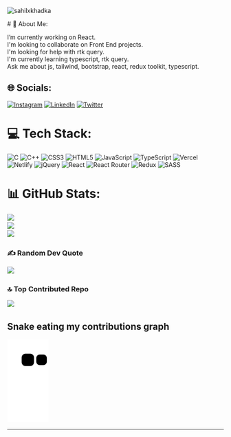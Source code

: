 <p align="left"> <img src="https://komarev.com/ghpvc/?username=sahilxkhadka&label=Profile%20views&color=0e75b6&style=flat" alt="sahilxkhadka" /> </p>
# 💫 About Me:

I’m currently working on React.<br>I'm looking to collaborate on Front End projects.<br>I'm looking for help with rtk query.<br>I'm currently learning typescript, rtk query.<br>Ask me about js, tailwind, bootstrap, react, redux toolkit, typescript.<br>

## 🌐 Socials:

[![Instagram](https://img.shields.io/badge/Instagram-%23E4405F.svg?logo=Instagram&logoColor=white)](https://instagram.com/sahil_khadka_627/) [![LinkedIn](https://img.shields.io/badge/LinkedIn-%230077B5.svg?logo=linkedin&logoColor=white)](https://linkedin.com/in/sahil-khadka) [![Twitter](https://img.shields.io/badge/Twitter-%231DA1F2.svg?logo=Twitter&logoColor=white)](https://twitter.com/SahilKhadka15)

# 💻 Tech Stack:

![C](https://img.shields.io/badge/c-%2300599C.svg?style=for-the-badge&logo=c&logoColor=white) ![C++](https://img.shields.io/badge/c++-%2300599C.svg?style=for-the-badge&logo=c%2B%2B&logoColor=white) ![CSS3](https://img.shields.io/badge/css3-%231572B6.svg?style=for-the-badge&logo=css3&logoColor=white) ![HTML5](https://img.shields.io/badge/html5-%23E34F26.svg?style=for-the-badge&logo=html5&logoColor=white) ![JavaScript](https://img.shields.io/badge/javascript-%23323330.svg?style=for-the-badge&logo=javascript&logoColor=%23F7DF1E) ![TypeScript](https://img.shields.io/badge/typescript-%23007ACC.svg?style=for-the-badge&logo=typescript&logoColor=white) ![Vercel](https://img.shields.io/badge/vercel-%23000000.svg?style=for-the-badge&logo=vercel&logoColor=white) ![Netlify](https://img.shields.io/badge/netlify-%23000000.svg?style=for-the-badge&logo=netlify&logoColor=#00C7B7) ![jQuery](https://img.shields.io/badge/jquery-%230769AD.svg?style=for-the-badge&logo=jquery&logoColor=white) ![React](https://img.shields.io/badge/react-%2320232a.svg?style=for-the-badge&logo=react&logoColor=%2361DAFB) ![React Router](https://img.shields.io/badge/React_Router-CA4245?style=for-the-badge&logo=react-router&logoColor=white) ![Redux](https://img.shields.io/badge/redux-%23593d88.svg?style=for-the-badge&logo=redux&logoColor=white) ![SASS](https://img.shields.io/badge/SASS-hotpink.svg?style=for-the-badge&logo=SASS&logoColor=white)

# 📊 GitHub Stats:

![](https://github-readme-stats.vercel.app/api?username=sahilxkhadka&theme=dark&hide_border=true&include_all_commits=true&count_private=true)<br/>
![](https://github-readme-streak-stats.herokuapp.com/?user=sahilxkhadka&theme=dark&hide_border=true)<br/>
![](https://github-readme-stats.vercel.app/api/top-langs/?username=sahilxkhadka&theme=dark&hide_border=true&include_all_commits=true&count_private=true&layout=compact)

### ✍️ Random Dev Quote

![](https://quotes-github-readme.vercel.app/api?type=horizontal&theme=radical)

### 🔝 Top Contributed Repo

![](https://github-contributor-stats.vercel.app/api?username=sahilxkhadka&limit=5&theme=dark&combine_all_yearly_contributions=true)

## Snake eating my contributions graph

![snake gif](https://github.com/sahilxkhadka/sahilxkhadka/blob/output/github-contribution-grid-snake.svg)

---

<!-- [![](https://visitcount.itsvg.in/api?id=sahilxkhadka&icon=0&color=0)](https://visitcount.itsvg.in) -->
